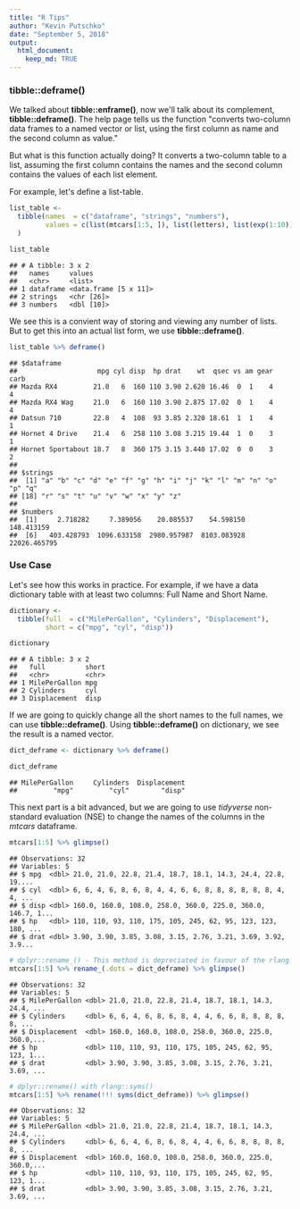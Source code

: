 ```yaml
---
title: "R Tips"
author: "Kevin Putschko"
date: "September 5, 2018"
output: 
  html_document:
    keep_md: TRUE
---
```




### tibble::deframe()

We talked about **tibble::enframe()**, now we'll talk about its complement, **tibble::deframe()**. The help page tells us the function "converts two-column data frames to a named vector or list, using the first column as name and the second column as value."  

But what is this function actually doing?  It converts a two-column table to a list, assuming the first column contains the names and the second column contains the values of each list element.

For example, let's define a list-table.


```r
list_table <- 
  tibble(names  = c("dataframe", "strings", "numbers"),
         values = c(list(mtcars[1:5, ]), list(letters), list(exp(1:10)))
  )

list_table 
```

```
## # A tibble: 3 x 2
##   names     values               
##   <chr>     <list>               
## 1 dataframe <data.frame [5 x 11]>
## 2 strings   <chr [26]>           
## 3 numbers   <dbl [10]>
```

We see this is a convient way of storing and viewing any number of lists.  But to get this into an actual list form, we use **tibble::deframe()**.


```r
list_table %>% deframe()
```

```
## $dataframe
##                    mpg cyl disp  hp drat    wt  qsec vs am gear carb
## Mazda RX4         21.0   6  160 110 3.90 2.620 16.46  0  1    4    4
## Mazda RX4 Wag     21.0   6  160 110 3.90 2.875 17.02  0  1    4    4
## Datsun 710        22.8   4  108  93 3.85 2.320 18.61  1  1    4    1
## Hornet 4 Drive    21.4   6  258 110 3.08 3.215 19.44  1  0    3    1
## Hornet Sportabout 18.7   8  360 175 3.15 3.440 17.02  0  0    3    2
## 
## $strings
##  [1] "a" "b" "c" "d" "e" "f" "g" "h" "i" "j" "k" "l" "m" "n" "o" "p" "q"
## [18] "r" "s" "t" "u" "v" "w" "x" "y" "z"
## 
## $numbers
##  [1]     2.718282     7.389056    20.085537    54.598150   148.413159
##  [6]   403.428793  1096.633158  2980.957987  8103.083928 22026.465795
```



### Use Case

Let's see how this works in practice.  For example, if we have a data dictionary table with at least two columns: Full Name and Short Name.


```r
dictionary <- 
  tibble(full  = c("MilePerGallon", "Cylinders", "Displacement"),
         short = c("mpg", "cyl", "disp"))

dictionary
```

```
## # A tibble: 3 x 2
##   full          short
##   <chr>         <chr>
## 1 MilePerGallon mpg  
## 2 Cylinders     cyl  
## 3 Displacement  disp
```

If we are going to quickly change all the short names to the full names, we can use **tibble::deframe()**.  Using **tibble::deframe()** on dictionary, we see the result is a named vector.


```r
dict_deframe <- dictionary %>% deframe()

dict_deframe
```

```
## MilePerGallon     Cylinders  Displacement 
##         "mpg"         "cyl"        "disp"
```

This next part is a bit advanced, but we are going to use *tidyverse* non-standard evaluation (NSE) to change the names of the columns in the *mtcars* dataframe.


```r
mtcars[1:5] %>% glimpse()
```

```
## Observations: 32
## Variables: 5
## $ mpg  <dbl> 21.0, 21.0, 22.8, 21.4, 18.7, 18.1, 14.3, 24.4, 22.8, 19....
## $ cyl  <dbl> 6, 6, 4, 6, 8, 6, 8, 4, 4, 6, 6, 8, 8, 8, 8, 8, 8, 4, 4, ...
## $ disp <dbl> 160.0, 160.0, 108.0, 258.0, 360.0, 225.0, 360.0, 146.7, 1...
## $ hp   <dbl> 110, 110, 93, 110, 175, 105, 245, 62, 95, 123, 123, 180, ...
## $ drat <dbl> 3.90, 3.90, 3.85, 3.08, 3.15, 2.76, 3.21, 3.69, 3.92, 3.9...
```

```r
# dplyr::rename_() - This method is depreciated in favour of the rlang package methods
mtcars[1:5] %>% rename_(.dots = dict_deframe) %>% glimpse()
```

```
## Observations: 32
## Variables: 5
## $ MilePerGallon <dbl> 21.0, 21.0, 22.8, 21.4, 18.7, 18.1, 14.3, 24.4, ...
## $ Cylinders     <dbl> 6, 6, 4, 6, 8, 6, 8, 4, 4, 6, 6, 8, 8, 8, 8, 8, ...
## $ Displacement  <dbl> 160.0, 160.0, 108.0, 258.0, 360.0, 225.0, 360.0,...
## $ hp            <dbl> 110, 110, 93, 110, 175, 105, 245, 62, 95, 123, 1...
## $ drat          <dbl> 3.90, 3.90, 3.85, 3.08, 3.15, 2.76, 3.21, 3.69, ...
```

```r
# dplyr::rename() with rlang::syms()
mtcars[1:5] %>% rename(!!! syms(dict_deframe)) %>% glimpse()
```

```
## Observations: 32
## Variables: 5
## $ MilePerGallon <dbl> 21.0, 21.0, 22.8, 21.4, 18.7, 18.1, 14.3, 24.4, ...
## $ Cylinders     <dbl> 6, 6, 4, 6, 8, 6, 8, 4, 4, 6, 6, 8, 8, 8, 8, 8, ...
## $ Displacement  <dbl> 160.0, 160.0, 108.0, 258.0, 360.0, 225.0, 360.0,...
## $ hp            <dbl> 110, 110, 93, 110, 175, 105, 245, 62, 95, 123, 1...
## $ drat          <dbl> 3.90, 3.90, 3.85, 3.08, 3.15, 2.76, 3.21, 3.69, ...
```

